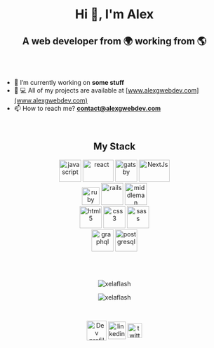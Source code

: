 
<h1 align="center">Hi 👋, I'm Alex</h1>
<h2 align="center">A web developer from 🌍  working from 🌎</h2>
<br>
<br>

- 🔭 I’m currently working on **some stuff**
- 👨 💻  All of my projects are available at [www.alexgwebdev.com](www.alexgwebdev.com)
- 📫  How to reach me?  **contact@alexgwebdev.com**
<br>

<h2 align="center">My Stack</h2>
<p
 align="center">
  <img src="https://res.cloudinary.com/dcf4y5ngp/image/upload/v1543598642/javascript.svg" alt="javascript" width="50" height="50"/> 
  <img src="https://res.cloudinary.com/dcf4y5ngp/image/upload/v1543598079/react.png" alt="react" width="70" height="50"/> 
  <img src="https://www.vectorlogo.zone/logos/gatsbyjs/gatsbyjs-icon.svg" alt="gatsby" width="50" height="50"/>
  <img src="https://res.cloudinary.com/dcf4y5ngp/image/upload/v1632139863/next_white.png" alt="NextJs" height="50" width="70"/>
 <br>
 
  <img src="https://res.cloudinary.com/dcf4y5ngp/image/upload/v1543598079/Ruby_logo.png" alt="ruby" width="40" height="40"/> 
  <img src="https://res.cloudinary.com/dcf4y5ngp/image/upload/v1543598080/rails2.png" alt="rails" width="50"/>
  <img src="https://raw.githubusercontent.com/leungwensen/svg-icon/b84b3f3a3da329b7c1d02346865f8e98beb05413/dist/svg/logos/middleman.svg"
 alt="middleman" width="50" height="50"/>
 <br>
 
  <img src="https://res.cloudinary.com/dcf4y5ngp/image/upload/v1543598643/html-5.svg" alt="html5" width="50" height="50"/>
  <img src="https://res.cloudinary.com/dcf4y5ngp/image/upload/v1543598642/css-3.svg" alt="css3" width="50" height="50"/> 
 <img src="https://res.cloudinary.com/dcf4y5ngp/image/upload/v1596022043/sass.png" alt="sass" width="50" height="50"/>
 <br>
 
 <img src="https://www.vectorlogo.zone/logos/graphql/graphql-icon.svg" alt="graphql" width="50" height="50"/>
 <img src="https://res.cloudinary.com/dcf4y5ngp/image/upload/v1543598643/postgresql.svg" alt="postgresql" width="50" height="50"/> 
 
</p>
<br><br>

<p align="center"> <img src="https://komarev.com/ghpvc/?username=xelaflash" alt="xelaflash" /> </p>
<p align="center"> <img src="https://github-readme-stats.vercel.app/api?username=xelaflash&show_icons=true&title_color=fff&icon_color=79ff97&text_color=9f9f9f&bg_color=151515"
alt="xelaflash" /> <p>
<br>
<p align="center">
 <a href="https://dev.to/xelaflash" target="blank"><img 
 align="center" src="https://d2fltix0v2e0sb.cloudfront.net/dev-badge.svg" alt="Dev profile" height="45" width="45" /></a>
 <a href="https://linkedin.com/in/alexgwebdev" target="blank"><img align="center" 
 src="https://cdn.jsdelivr.net/npm/simple-icons@3.0.1/icons/linkedin.svg" alt="linkedin profile" height="40"/></a>
 <a href="https://linkedin.com/in/alexgwebdev" target="blank">
  <img align="center" src="https://res.cloudinary.com/dcf4y5ngp/image/upload/v1595503514/Twitter_Logo_Black.png" alt="twitter profile" height="33"  /></a>
</p>
